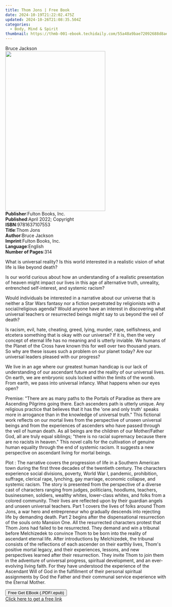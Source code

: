 ```yaml
---
title: Thom Jons | Free Book
date: 2024-10-19T21:22:02.475Z
updated: 2024-10-26T21:08:35.504Z
categories:
  - Body, Mind & Spirit
thumbnail: https://thmb-001-ebook.techidaily.com/55a48a9bae72092688d8ae30af00a273d2e5c29fb8898cc418aed3a3d5f28b14.jpg
---
```

<main id="book-container">
  <div class="flex flex-col">
    <div class="book-brief flex-1 py-6 px-4 sm:p-6 md:py-10 md:px-8">
      <!-- brief-->
      <div class="book-brief-main">Bruce Jackson</div>
    </div>
    <div
      class="book-meta-info flex-1 grid gap-4 col-start-1 col-end-3 row-start-1 sm:mb-6 sm:grid-cols-4 lg:gap-6 lg:col-start-2 lg:row-end-6 lg:row-span-6 lg:mb-0"
    >
      <div
        class="book-meta-info-left place-content-center mt-4 p-4 text-sm leading-6 col-start-2 col-span-2 dark:text-slate-400"
      >
        <img
          class="w-full h-500 object-cover rounded-lg sm:h-255 sm:col-span-2 lg:col-span-full"
          src="https://img-001-ebook.techidaily.com/55429b593b9f90a7c3792a36d129479298957148982f29394c813b7592f11446.jpg"
          alt=""
          width="312"
          height="500"
        />
      </div>
      <div
        class="book-meta-info-right mt-2 col-start-1 row-start-2 col-span-3 self-center"
      >
        <!-- meta data  -->
        <div class="flex flex-col px-4 md:px-8">
          <div class="flex-1">
            <strong>Publisher</strong>:<span class="px-2"
              >Fulton Books, Inc.</span
            >
          </div>
          <div class="flex-1">
            <strong>Published</strong>:<span class="px-2"
              >April 2022; Copyright</span
            >
          </div>
          <div class="flex-1">
            <strong>ISBN</strong>:<span class="px-2">9781637107553</span>
          </div>
          <div class="flex-1">
            <strong>Title</strong>:<span class="px-2">Thom Jons</span>
          </div>
          <div class="flex-1">
            <strong>Author</strong>:<span class="px-2">Bruce Jackson</span>
          </div>
          <div class="flex-1">
            <strong>Imprint</strong>:<span class="px-2"
              >Fulton Books, Inc.</span
            >
          </div>
          <div class="flex-1">
            <strong>Language</strong>:<span class="px-2">English</span>
          </div>
          <div class="flex-1">
            <strong>Number of Pages</strong>:<span class="px-2">314</span>
          </div>
        </div>
      </div>
    </div>
    <div class="book-description flex-1 py-6 px-4 sm:p-6 md:py-10 md:px-8">
      <div class="book-description-main">
        <div accordion-content="" id="description">
          <p></p>
          <p></p>
          <p></p>
          <p>
            What is universal reality? Is this world interested in a realistic
            vision of what life is like beyond death?
          </p>
          <p></p>
          <p>
            Is our world curious about how an understanding of a realistic
            presentation of heaven might impact our lives in this age of
            alternative truth, unreality, entrenched self-interest, and systemic
            racism?
          </p>
          <p></p>
          <p>
            Would individuals be interested in a narrative about our universe
            that is neither a Star Wars fantasy nor a fiction perpetrated by
            religionists with a social/religious agenda? Would anyone have an
            interest in discovering what universal teachers or resurrected
            beings might say to us beyond the veil of death?
          </p>
          <p></p>
          <p>
            Is racism, evil, hate, cheating, greed, lying, murder, rape,
            selfishness, and etcetera something that is okay with our universe?
            If it is, then the very concept of eternal life has no meaning and
            is utterly inviable. We humans of the Planet of the Cross have known
            this for well over two thousand years. So why are these issues such
            a problem on our planet today? Are our universal leaders pleased
            with our progress?
          </p>
          <p></p>
          <p>
            We live in an age where our greatest human handicap is our lack of
            understanding of our ascendant future and the reality of our
            universal lives. On earth, we are embryonic souls locked within the
            limits of the womb. From earth, we pass into universal infancy. What
            happens when our eyes open?
          </p>
          <p></p>
          <p>
            Premise: "There are as many paths to the Portals of Paradise as
            there are Ascending Pilgrims going there. Each ascenders path is
            utterly unique. Any religious practice that believes that it has the
            'one and only truth' speaks more in arrogance than in the knowledge
            of universal truth." This fictional work reflects on our mortal
            lives from the perspective of unseen universal beings and from the
            experiences of ascenders who have passed through the veil of human
            death. As all beings are the children of our Mother/Father God, all
            are truly equal siblings; "there is no racial supremacy because
            there are no racists in heaven." This novel calls for the
            cultivation of genuine human equality through the end of systemic
            racism. It suggests a new perspective on ascendant living for mortal
            beings.
          </p>
          <p></p>
          <p>
            Plot : The narrative covers the progression of life in a Southern
            American town during the first three decades of the twentieth
            century. The characters experience social divisions, poverty, World
            War I, pandemic, prohibition, suffrage, clerical rape, lynching, gay
            marriage, economic collapse, and systemic racism. The story is
            presented from the perspective of a diverse cast of characters
            ranging from judges, politicians, hoodlums, teachers, businessmen,
            soldiers, wealthy whites, lower-class whites, and folks from a
            colored community. Their lives are reflected upon by their guardian
            angels and unseen universal teachers. Part 1 covers the lives of
            folks around Thom Jons, a war hero and entrepreneur who gradually
            descends into rejecting life by demanding death. Part 2 begins after
            the dispensational resurrection of the souls onto Mansion One. All
            the resurrected characters protest that Thom Jons had failed to be
            resurrected. They demand and win a tribunal before Melchizedek to
            convince Thom to be born into the reality of ascendant eternal life.
            After introductions by Melchizedek, the tribunal consists of the
            reflections of each ascender on their earthly lives, Thom's positive
            mortal legacy, and their experiences, lessons, and new perspectives
            learned after their resurrection. They invite Thom to join them in
            the adventure of universal progress, spiritual development, and an
            ever-evolving living faith. For they have understood the experience
            of the Ascendant Will of God in the fulfillment of their personal
            spiritual assignments by God the Father and their communal service
            experience with the Eternal Mother.
          </p>
          <p></p>
          <p></p>
          <p></p>
        </div>
        <div class="accordion-fader"></div>
      </div>
    </div>
    <div class="book-excerpts flex-1 py-6 px-4 sm:p-6 md:py-10 md:px-8"></div>
    <div
      class="book-about-author flex-1 py-6 px-4 sm:p-6 md:py-10 md:px-8"
    ></div>
    <div class="book-free-get flex-1 py-6 px-4 sm:p-6 md:py-10 md:px-8">
      <button
        id="btn-free-get"
        class="bg-blue-500 hover:bg-blue-700 text-white font-bold py-2 px-4 rounded"
      >
        Free Get EBook (.PDF/.epub)
      </button>
      <div id="countdown-display" class="px-2 text-lg mt-2"></div>
      <a
        id="free-link"
        class="hidden bg-blue-500 hover:bg-blue-700 text-white font-bold py-2 px-4 rounded"
        href="https://www.ebooks.com/en-us/book/210534028/thom-jons/bruce-jackson/"
        target="_blank"
        >Click here to get a free link</a
      >
    </div>
    <script>
      let countdownTime = 0;
      let countdownInterval = null;
      document
        .getElementById('btn-free-get')
        .addEventListener('click', startCountdown);
      function startCountdown() {
        countdownTime = new Date().getTime() + 60000 * 3;
        countdownInterval = setInterval(updateCountdown, 1000);
        document.getElementById('btn-free-get').disabled = true;
        document
          .getElementById('btn-free-get')
          .classList.add('bg-gray-500', 'cursor-not-allowed');
      }
      function updateCountdown() {
        let currentTime = new Date().getTime();
        let timeLeft = countdownTime - currentTime;
        let secondsLeft = Math.floor(timeLeft / 1000);
        document.getElementById('countdown-display').innerHTML =
          `Remaining time: ${secondsLeft} seconds.`;
        if (secondsLeft <= 0) {
          clearInterval(countdownInterval);
          document.getElementById('btn-free-get').classList.add('hidden');
          document.getElementById('free-link').classList.remove('hidden');
          document.getElementById('countdown-display').innerHTML = '';
        }
      }
    </script>
  </div>
</main>

<ins class="adsbygoogle"
      style="display:block"
      data-ad-client="ca-pub-7571918770474297"
      data-ad-slot="8358498916"
      data-ad-format="auto"
      data-full-width-responsive="true"></ins>
    